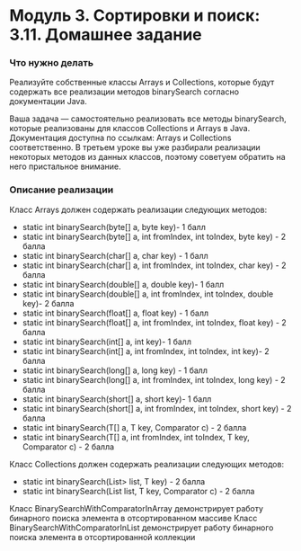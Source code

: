 # Модуль 3. Сортировки и поиск: 3.11. Домашнее задание

### Что нужно делать

Реализуйте собственные классы Arrays и Collections, которые будут содержать все реализации методов binarySearch согласно документации Java.

Ваша задача — самостоятельно реализовать все методы binarySearch, которые реализованы для классов Collections и Arrays в Java. Документация доступна по ссылкам: Arrays и Collections соответственно. В третьем уроке вы уже разбирали реализации некоторых методов из данных классов, поэтому советуем обратить на него пристальное внимание.

### Описание реализации

Класс Arrays должен содержать реализации следующих методов:

 - static int binarySearch(byte[] a, byte key)- 1 балл
 - static int binarySearch(byte[] a, int fromIndex, int toIndex, byte key) - 2 балла
 - static int binarySearch(char[] a, char key) - 1 балл
 - static int binarySearch(char[] a, int fromIndex, int toIndex, char key) - 2 балла
 - static int binarySearch(double[] a, double key)- 1 балл
 - static int binarySearch(double[] a, int fromIndex, int toIndex, double key)- 2 балла
 - static int binarySearch(float[] a, float key) - 1 балл
 - static int binarySearch(float[] a, int fromIndex, int toIndex, float key) - 2 балла
 - static int binarySearch(int[] a, int key)- 1 балл
 - static int binarySearch(int[] a, int fromIndex, int toIndex, int key)- 2 балла 
 - static int binarySearch(long[] a, long key) - 1 балл
 - static int binarySearch(long[] a, int fromIndex, int toIndex, long key) - 2 балла
 - static int binarySearch(short[] a, short key)- 1 балл
 - static int binarySearch(short[] a, int fromIndex, int toIndex, short key) - 2 балла
 - static int binarySearch(T[] a, T key, Comparator c) - 2 балла
 - static int binarySearch(T[] a, int fromIndex, int toIndex, T key, Comparator c) - 2 балла

Класс Collections должен содержать реализации следующих методов:

 - static int binarySearch(List> list, T key) - 2 балла
 - static int binarySearch(List list, T key, Comparator c) - 2 балла

Класс BinarySearchWithComparatorInArray демонстрирует работу бинарного поиска элемента в отсортированном массиве
Класс BinarySearchWithComparatorInList демонстрирует работу бинарного поиска элемента в отсортированной коллекции